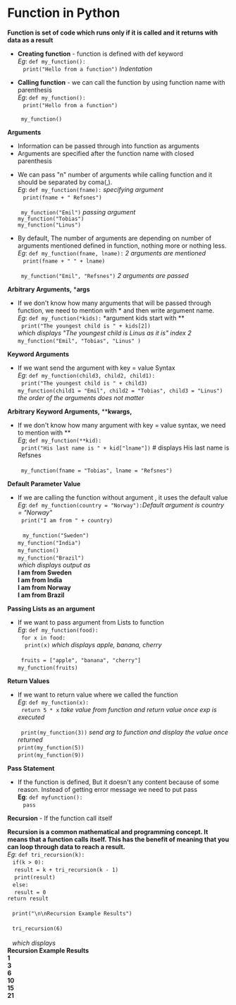 # Function in Python

**Function is set of code which runs only if it is called and it returns with data as a result** <br />

* **Creating function** - function is defined with def keyword <br />
	*Eg*:	```def my_function():``` <br />
  			```print("Hello from a function")``` *Indentation* 

* **Calling function** - we can call the function by using function name with parenthesis <br />
	*Eg*:	```def my_function():``` <br />
  			```print("Hello from a function")``` <br />
<br />		``` ```
			```my_function()```

**Arguments** <br />

+ Information can be passed through into function as arguments  <br />
+ Arguments are specified after the function name with closed parenthesis 

* We can pass "n" number of arguments while calling function and it should be separated by coma(,). <br />
	*Eg*:	```def my_function(fname):``` *specifying argument* <br />
  			```print(fname + " Refsnes")```  <br />
<br />		``` ```
			```my_function("Emil")```  *passing argument* <br /> 
			```my_function("Tobias")```  <br />
			```my_function("Linus")``` 

* By default, The number of arguments are depending on number of arguments mentioned defined in function, nothing more or nothing less. <br />
	*Eg*:	```def my_function(fname, lname):``` *2 arguments are mentioned* <br />
  			```print(fname + " " + lname)``` <br />
<br />		``` ```
			```my_function("Emil", "Refsnes")``` *2 arguments are passed*

**Arbitrary Arguments,** ***args** <br />
* If we don't know how many arguments that will be passed through function, we need to mention with * and then write argument name. <br />
	*Eg*:	```def my_function(*kids):```  *argument kids start with ** <br />
			  ```print("The youngest child is " + kids[2])``` <br />
		*which displays "The youngest child is Linus as it is" index 2* <br />
			```my_function("Emil", "Tobias", "Linus" )```

**Keyword Arguments** <br />
* If we want send the argument with key = value Syntax <br />
	*Eg*:	```def my_function(child3, child2, child1):```  <br />
 				```print("The youngest child is " + child3)``` <br />
			```my_function(child1 = "Emil", child2 = "Tobias", child3 = "Linus")``` <br />
			*the order of the arguments does not matter*

**Arbitrary Keyword Arguments,** ****kwargs,** <br />
* If we don't know how many argument with key = value syntax, we need to mention with ** <br />
	*Eg*;	```def my_function(**kid):``` <br />
			  ```print("His last name is " + kid["lname"])``` # displays His last name is Refsnes <br />
<br />			``` ```
			```my_function(fname = "Tobias", lname = "Refsnes")```

**Default Parameter Value** <br />
* If we are calling the function without argument , it uses the default value <br />
	*Eg*:	```def my_function(country = "Norway"):```*Default argument is country = "Norway"* <br />
			  ```print("I am from " + country)``` <br />
<br />			``` ```
			```my_function("Sweden")``` <br />
			```my_function("India")``` <br />
			```my_function()``` <br />
			```my_function("Brazil")``` <br />
			*which displays output as* <br />
				**I am from Sweden** <br />
				**I am from India** <br />
				**I am from Norway** <br />
				**I am from Brazil**

**Passing Lists as an argument** <br />
* If we want to pass argument from Lists to function  <br />
	*Eg*:	```def my_function(food):``` <br />
			  ```for x in food:``` <br />
			    ```print(x)``` *which displays apple, banana, cherry* <br />
<br />		``` ```
			```fruits = ["apple", "banana", "cherry"]```  <br />
			```my_function(fruits)``` 

**Return Values** <br />
* If we want to return value where we called the function <br />
	*Eg*:	```def my_function(x):``` <br />
 				```return 5 * x``` *take value from function and return value once exp is executed* <br />
<br />		``` ```
			```print(my_function(3))``` *send arg to function and display the value once returned* <br />
			```print(my_function(5))``` <br />
			```print(my_function(9))``` 

**Pass Statement** <br />
* If the function is defined, But it doesn't any content because of some reason. Instead of getting error message we need to put pass <br />
	**Eg**:	```def myfunction():``` <br />
 			 ```pass``` 

**Recursion** - If the function call itself  

**Recursion is a common mathematical and programming concept. It means that a function calls itself. This has the benefit of meaning that you can loop through data to reach a result.** <br />
	*Eg*:	```def tri_recursion(k):``` <br />
  				```if(k > 0):``` <br />
   				 	```result = k + tri_recursion(k - 1)``` <br />
			    	```print(result)``` <br />
			  	```else:``` <br />
			    	```result = 0``` <br />
					```return result``` <br />
<br />		``` ```
			```print("\n\nRecursion Example Results")``` <br />
<br />		``` ```
			```tri_recursion(6)``` <br />
<br />		``` ```
			*which displays* <br />
			**Recursion Example Results** <br />
					**1** <br />
					**3** <br />
					**6** <br />
					**10** <br />
					**15** <br />
					**21**






			



 